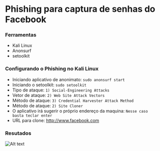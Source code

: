 # Phishing para captura de senhas do Facebook

### Ferramentas

- Kali Linux
- Anonsurf
- setoolkit

### Configurando o Phishing no Kali Linux

- Iniciando aplicativo de anonimato: ``` sudo anonsurf start ```
- Iniciando o setoolkit: ``` sudo setoolkit ```
- Tipo de ataque: ``` 1) Social-Engineering Attacks ```
- Vetor de ataque: ``` 2) Web Site Attack Vectors ```
- Método de ataque: ``` 3) Credential Harvester Attack Method ```
- Método de ataque: ``` 2) Site Cloner ```
- O aplicativo irá sugerir o próprio endereço da maquina: ``` Nesse caso basta teclar enter ```
- URL para clone: http://www.facebook.com

### Resutados

![Alt text](./passwd.png "Optional title")
